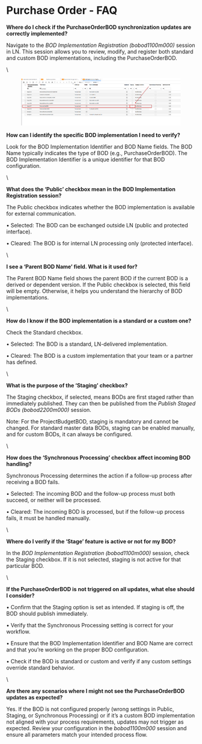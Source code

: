 # Purchase Order - FAQ

**Where do I check if the PurchaseOrderBOD synchronization updates are correctly implemented?**

Navigate to the _BOD Implementation Registration (bobod1100m000)_ session in LN. This session allows you to review, modify, and register both standard and custom BOD implementations, including the PurchaseOrderBOD.

\


<figure><img src="../../../../.gitbook/assets/PO.png" alt=""><figcaption></figcaption></figure>

**How can I identify the specific BOD implementation I need to verify?**

Look for the BOD Implementation Identifier and BOD Name fields. The BOD Name typically indicates the type of BOD (e.g., PurchaseOrderBOD). The BOD Implementation Identifier is a unique identifier for that BOD configuration.

\


**What does the ‘Public’ checkbox mean in the BOD Implementation Registration session?**

The Public checkbox indicates whether the BOD implementation is available for external communication.

• Selected: The BOD can be exchanged outside LN (public and protected interface).

• Cleared: The BOD is for internal LN processing only (protected interface).

\


**I see a ‘Parent BOD Name’ field. What is it used for?**

The Parent BOD Name field shows the parent BOD if the current BOD is a derived or dependent version. If the Public checkbox is selected, this field will be empty. Otherwise, it helps you understand the hierarchy of BOD implementations.

\


**How do I know if the BOD implementation is a standard or a custom one?**

Check the Standard checkbox.

• Selected: The BOD is a standard, LN-delivered implementation.

• Cleared: The BOD is a custom implementation that your team or a partner has defined.

\


**What is the purpose of the ‘Staging’ checkbox?**

The Staging checkbox, if selected, means BODs are first staged rather than immediately published. They can then be published from the _Publish Staged BODs (bobod2200m000)_ session.

Note: For the ProjectBudgetBOD, staging is mandatory and cannot be changed. For standard master data BODs, staging can be enabled manually, and for custom BODs, it can always be configured.

\


**How does the ‘Synchronous Processing’ checkbox affect incoming BOD handling?**

Synchronous Processing determines the action if a follow-up process after receiving a BOD fails.

• Selected: The incoming BOD and the follow-up process must both succeed, or neither will be processed.

• Cleared: The incoming BOD is processed, but if the follow-up process fails, it must be handled manually.

\


**Where do I verify if the ‘Stage’ feature is active or not for my BOD?**

In the _BOD Implementation Registration (bobod1100m000)_ session, check the Staging checkbox. If it is not selected, staging is not active for that particular BOD.

\


**If the PurchaseOrderBOD is not triggered on all updates, what else should I consider?**

• Confirm that the Staging option is set as intended. If staging is off, the BOD should publish immediately.

• Verify that the Synchronous Processing setting is correct for your workflow.

• Ensure that the BOD Implementation Identifier and BOD Name are correct and that you’re working on the proper BOD configuration.

• Check if the BOD is standard or custom and verify if any custom settings override standard behavior.

\


**Are there any scenarios where I might not see the PurchaseOrderBOD updates as expected?**

Yes. If the BOD is not configured properly (wrong settings in Public, Staging, or Synchronous Processing) or if it’s a custom BOD implementation not aligned with your process requirements, updates may not trigger as expected. Review your configuration in the _bobod1100m000_ session and ensure all parameters match your intended process flow.
